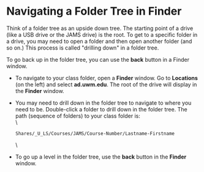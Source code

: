# Navigating a Folder Tree in Finder

Think of a folder tree as an upside down tree. The starting point of a drive (like a USB drive or the JAMS drive) is the root. To get to a specific folder in a drive, you may need to open a folder and then open another folder (and so on.) This process is called "drilling down" in a folder tree.

To go back up in the folder tree, you can use the **back** button in a Finder window.

* To navigate to your class folder, open a **Finder** window. Go to **Locations** (on the left) and select **ad.uwm.edu**. The root of the drive will display in the **Finder** window.
*   You may need to drill down in the folder tree to navigate to where you need to be. Double-click a folder to drill down in the folder tree. The path (sequence of folders) to your class folder is: \
    \


    `Shares/_U_LS/Courses/JAMS/Course-Number/Lastname-Firstname`

    \

* To go up a level in the folder tree, use the **back** button in the **Finder** window.
